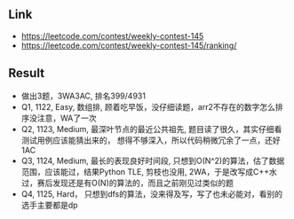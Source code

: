 ## Link
- https://leetcode.com/contest/weekly-contest-145
- https://leetcode.com/contest/weekly-contest-145/ranking/

## Result
- 做出3题，3WA3AC, 排名399/4931
- Q1, 1122, Easy, 数组排, 顾着吃早饭，没仔细读题，arr2不存在的数字怎么排序没注意，WA了一次
- Q2, 1123, Medium, 最深叶节点的最近公共祖先, 题目读了很久，其实仔细看测试用例应该能猜出来的， 想得不够深入，所以代码稍微冗余了一点，还好 1AC
- Q3, 1124, Medium, 最长的表现良好时间段, 只想到O(N^2)的算法，估了数据范围，应该能过，结果Python TLE, 剪枝也没用, 2WA，于是改写成C++水过，赛后发现还是有O(N)的算法的，而且之前刚见过类似的题
- Q4, 1125, Hard， 只想到dfs的算法，没来得及写，写了也未必能对，看别的选手主要都是dp